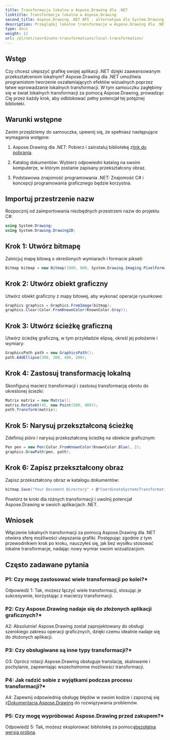 ```yaml
---
title: Transformacja lokalna w Aspose.Drawing dla .NET
linktitle: Transformacja lokalna w Aspose.Drawing
second_title: Aspose.Drawing .NET API - alternatywa dla System.Drawing.Common
description: Przeglądaj lokalne transformacje w Aspose.Drawing dla .NET. Ulepsz grafikę, wykonując łatwe do wykonania kroki.
type: docs
weight: 11
url: /pl/net/coordinate-transformations/local-transformation/
---
```

## Wstęp

Czy chcesz ulepszyć grafikę swojej aplikacji .NET dzięki zaawansowanym przekształceniom lokalnym? Aspose.Drawing dla .NET umożliwia programistom tworzenie oszałamiających efektów wizualnych poprzez łatwe wprowadzanie lokalnych transformacji. W tym samouczku zagłębimy się w świat lokalnych transformacji za pomocą Aspose.Drawing, prowadząc Cię przez każdy krok, aby odblokować pełny potencjał tej potężnej biblioteki.

## Warunki wstępne

Zanim przejdziemy do samouczka, upewnij się, że spełniasz następujące wymagania wstępne:

1.  Aspose.Drawing dla .NET: Pobierz i zainstaluj bibliotekę z[link do pobrania](https://releases.aspose.com/drawing/net/).

2. Katalog dokumentów: Wybierz odpowiedni katalog na swoim komputerze, w którym zostanie zapisany przekształcony obraz.

3. Podstawowa znajomość programowania .NET: Znajomość C# i koncepcji programowania graficznego będzie korzystna.

## Importuj przestrzenie nazw

Rozpocznij od zaimportowania niezbędnych przestrzeni nazw do projektu C#:

```csharp
using System.Drawing;
using System.Drawing.Drawing2D;
```

## Krok 1: Utwórz bitmapę

Zainicjuj mapę bitową o określonych wymiarach i formacie pikseli:

```csharp
Bitmap bitmap = new Bitmap(1000, 800, System.Drawing.Imaging.PixelFormat.Format32bppPArgb);
```

## Krok 2: Utwórz obiekt graficzny

Utwórz obiekt graficzny z mapy bitowej, aby wykonać operacje rysunkowe:

```csharp
Graphics graphics = Graphics.FromImage(bitmap);
graphics.Clear(Color.FromKnownColor(KnownColor.Gray));
```

## Krok 3: Utwórz ścieżkę graficzną

Utwórz ścieżkę graficzną, w tym przykładzie elipsę, określ jej położenie i wymiary:

```csharp
GraphicsPath path = new GraphicsPath();
path.AddEllipse(300, 300, 400, 200);
```

## Krok 4: Zastosuj transformację lokalną

Skonfiguruj macierz transformacji i zastosuj transformację obrotu do określonej ścieżki:

```csharp
Matrix matrix = new Matrix();
matrix.RotateAt(45, new Point(500, 400));
path.Transform(matrix);
```

## Krok 5: Narysuj przekształconą ścieżkę

Zdefiniuj pióro i narysuj przekształconą ścieżkę na obiekcie graficznym:

```csharp
Pen pen = new Pen(Color.FromKnownColor(KnownColor.Blue), 2);
graphics.DrawPath(pen, path);
```

## Krok 6: Zapisz przekształcony obraz

Zapisz przekształcony obraz w katalogu dokumentów:

```csharp
bitmap.Save("Your Document Directory" + @"CoordinateSystemsTransformations\LocalTransformation_out.png");
```

Powtórz te kroki dla różnych transformacji i uwolnij potencjał Aspose.Drawing w swoich aplikacjach .NET.

## Wniosek

Włączenie lokalnych transformacji za pomocą Aspose.Drawing dla .NET otwiera sferę możliwości ulepszania grafiki. Postępując zgodnie z tym przewodnikiem krok po kroku, nauczyłeś się, jak bez wysiłku stosować lokalne transformacje, nadając nowy wymiar swoim wizualizacjom.


## Często zadawane pytania

### P1: Czy mogę zastosować wiele transformacji po kolei?*

Odpowiedź 1: Tak, możesz łączyć wiele transformacji, stosując je sukcesywnie, korzystając z macierzy transformacji.

### P2: Czy Aspose.Drawing nadaje się do złożonych aplikacji graficznych?*

A2: Absolutnie! Aspose.Drawing został zaprojektowany do obsługi szerokiego zakresu operacji graficznych, dzięki czemu idealnie nadaje się do złożonych aplikacji.

### P3: Czy obsługiwane są inne typy transformacji?*

O3: Oprócz rotacji Aspose.Drawing obsługuje translację, skalowanie i pochylanie, zapewniając wszechstronne możliwości transformacji.

### P4: Jak radzić sobie z wyjątkami podczas procesu transformacji?*

 A4: Zapewnij odpowiednią obsługę błędów w swoim kodzie i zapoznaj się z[Dokumentacja Aspose.Drawing](https://reference.aspose.com/drawing/net/) do rozwiązywania problemów.

### P5: Czy mogę wypróbować Aspose.Drawing przed zakupem?*

 Odpowiedź 5: Tak, możesz eksplorować bibliotekę za pomocą[bezpłatna wersja próbna](https://releases.aspose.com/).